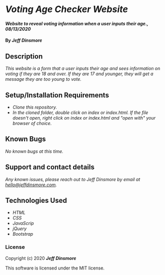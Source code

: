 # _Voting Age Checker Website_

#### _Website to reveal voting information when a user inputs their age., 08/13/2020_

#### By _**Jeff Dinsmore**_

## Description

_This website is a form that a user inputs their age and sees information on voting if they are 18 and over. If they are 17 and younger, they will get a message they are too young to vote._

## Setup/Installation Requirements

* _Clone this repository._
* _In the cloned folder, double click on index or index.html. If the file doesn't open, right click on index or index.html and "open with" your browser of choice._

## Known Bugs

_No known bugs at this time._

## Support and contact details

_Any known issues, please reach out to Jeff Dinsmore by email at hello@jeffdinsmore.com._

## Technologies Used

* _HTML_
* _CSS_
* _JavaScrip_
* _jQuery_
* _Bootstrap_

### License

Copyright (c) 2020 **_Jeff Dinsmore_**

This software is licensed under the MIT license.